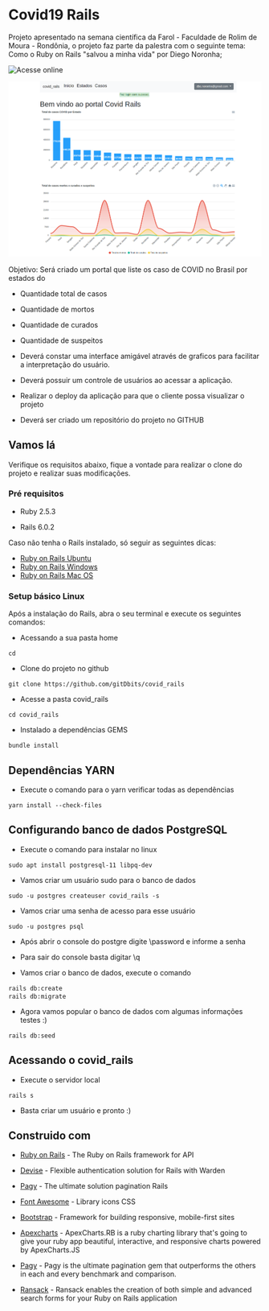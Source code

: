 # Covid19 Rails

Projeto apresentado na semana científica da Farol - Faculdade de Rolim de Moura - Rondônia, o projeto faz parte da palestra  com o seguinte tema: Como o Ruby on Rails "salvou a minha vida" por Diego Noronha;

![Acesse online](https://covidrailsnoronha.herokuapp.com/users/sign_in)

<img src="public/img/screen_home.png" heigth="400" width="600"></br>

Objetivo: Será criado um portal que liste os caso de COVID  no Brasil por estados do

- Quantidade total de casos

- Quantidade de mortos

- Quantidade de curados

- Quantidade de suspeitos 

- Deverá constar uma interface amigável através de graficos para facilitar a interpretação do usuário.

- Deverá possuir um  controle de usuários ao acessar  a aplicação.

- Realizar o deploy da aplicação para que o cliente possa visualizar o projeto

- Deverá ser criado um repositório do projeto no GITHUB


## Vamos lá

Verifique os requisitos abaixo, fique a vontade para realizar o clone do projeto e realizar suas modificações.

### Pré requisitos

* Ruby 2.5.3

* Rails 6.0.2


Caso não tenha o Rails instalado, só seguir as seguintes dicas: 

* [Ruby on Rails Ubuntu](https://gorails.com/setup/ubuntu/18.04)
* [Ruby on Rails Windows](https://gorails.com/setup/windows/10)
* [Ruby on Rails Mac OS](https://gorails.com/setup/osx/10.15-catalina)

### Setup básico Linux

Após a instalação do Rails, abra o seu terminal e execute os seguintes comandos:

- Acessando a sua pasta home
```
cd
```
- Clone do projeto no github
```
git clone https://github.com/gitDbits/covid_rails
```
- Acesse a pasta covid_rails
```
cd covid_rails
```
- Instalado a dependências GEMS
```
bundle install 
```
## Dependências YARN

- Execute o comando para o yarn verificar todas as dependências
```
yarn install --check-files
```

## Configurando banco de dados PostgreSQL

- Execute o comando para instalar no linux
```
sudo apt install postgresql-11 libpq-dev
```

- Vamos criar um usuário sudo para o banco de dados
```
sudo -u postgres createuser covid_rails -s
```

- Vamos criar uma senha de acesso para esse usuário
```
sudo -u postgres psql
```
  - Após abrir o console do postgre digite \password e informe a senha
  - Para sair do console basta digitar \q

- Vamos criar o banco de dados, execute o comando
```
rails db:create
rails db:migrate
```
- Agora vamos popular o banco de dados com algumas informações testes :)
```
rails db:seed
```

## Acessando o covid_rails

- Execute o servidor local
```
rails s
```
- Basta criar um usuário e pronto :)

## Construido com

* [Ruby on Rails](https://rubyonrails.org/) - The Ruby on Rails framework for API

* [Devise](https://github.com/heartcombo/devise) - Flexible authentication solution for Rails with Warden

* [Pagy](https://github.com/ddnexus/pagy) - The ultimate solution pagination Rails

* [Font Awesome](https://fontawesome.com/) - Library icons CSS

* [Bootstrap](https://getbootstrap.com/) - Framework for building responsive, mobile-first sites

* [Apexcharts](https://getbootstrap.com/) - ApexCharts.RB is a ruby charting library that's going to give your ruby app beautiful, interactive, and responsive charts powered by ApexCharts.JS

* [Pagy](https://getbootstrap.com/) - Pagy is the ultimate pagination gem that outperforms the others in each and every benchmark and comparison.

* [Ransack](https://getbootstrap.com/) - Ransack enables the creation of both simple and advanced search forms for your Ruby on Rails application